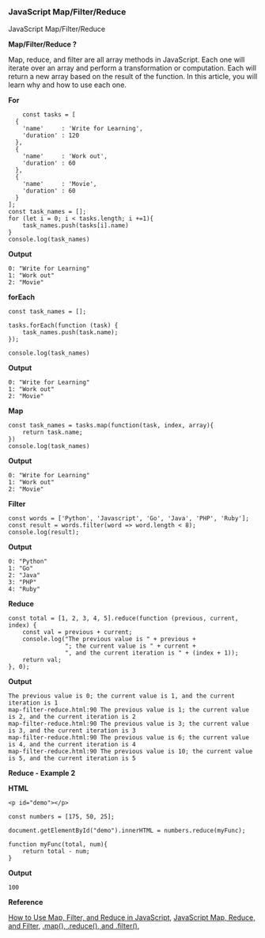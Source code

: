 ### JavaScript Map/Filter/Reduce
JavaScript Map/Filter/Reduce


**Map/Filter/Reduce ?**

Map, reduce, and filter are all array methods in JavaScript. Each one will iterate over an array and perform a transformation or computation. Each will return a new array based on the result of the function. In this article, you will learn why and how to use each one.

**For**

```node 
    const tasks = [
  {
    'name'     : 'Write for Learning',
    'duration' : 120
  },
  {
    'name'     : 'Work out',
    'duration' : 60
  },
  {
    'name'     : 'Movie',
    'duration' : 60
  }
];
const task_names = [];
for (let i = 0; i < tasks.length; i +=1){
    task_names.push(tasks[i].name)
}
console.log(task_names)
```

**Output**

```node
0: "Write for Learning"
1: "Work out"
2: "Movie"
```

**forEach**

```node 
const task_names = [];
  
tasks.forEach(function (task) {
    task_names.push(task.name);    
});
 
console.log(task_names) 
```

**Output**

```node
0: "Write for Learning"
1: "Work out"
2: "Movie"
```

**Map**

```node 
const task_names = tasks.map(function(task, index, array){
    return task.name;
})
console.log(task_names)
```

**Output**

```node
0: "Write for Learning"
1: "Work out"
2: "Movie"
```


**Filter**

```node 
const words = ['Python', 'Javascript', 'Go', 'Java', 'PHP', 'Ruby'];
const result = words.filter(word => word.length < 8);
console.log(result);
```

**Output**

```node
0: "Python"
1: "Go"
2: "Java"
3: "PHP"
4: "Ruby"
```

**Reduce**

```node 
const total = [1, 2, 3, 4, 5].reduce(function (previous, current, index) {
    const val = previous + current;
    console.log("The previous value is " + previous + 
                "; the current value is " + current +
                ", and the current iteration is " + (index + 1));
    return val;
}, 0);
```

**Output**

```node
The previous value is 0; the current value is 1, and the current iteration is 1
map-filter-reduce.html:90 The previous value is 1; the current value is 2, and the current iteration is 2
map-filter-reduce.html:90 The previous value is 3; the current value is 3, and the current iteration is 3
map-filter-reduce.html:90 The previous value is 6; the current value is 4, and the current iteration is 4
map-filter-reduce.html:90 The previous value is 10; the current value is 5, and the current iteration is 5
```

**Reduce - Example 2**

**HTML**

```node 
<p id="demo"></p>
```

```node 
const numbers = [175, 50, 25];

document.getElementById("demo").innerHTML = numbers.reduce(myFunc);

function myFunc(total, num){
    return total - num;
}
```

**Output**

```node
100
```


**Reference**

[How to Use Map, Filter, and Reduce in JavaScript](https://code.tutsplus.com/tutorials/how-to-use-map-filter-reduce-in-javascript--cms-26209),
[JavaScript Map, Reduce, and Filter](https://www.freecodecamp.org/news/javascript-map-reduce-and-filter-explained-with-examples/),
[.map(), .reduce(), and .filter()](https://medium.com/poka-techblog/simplify-your-javascript-use-map-reduce-and-filter-bd02c593cc2d),
